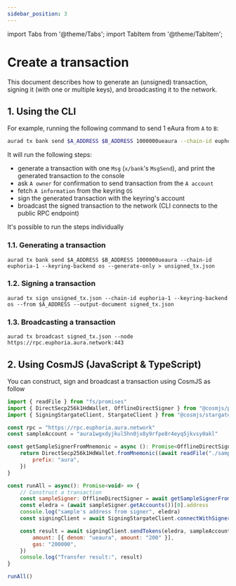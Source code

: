 ```yaml
---
sidebar_position: 3
---
```


import Tabs from '@theme/Tabs';
import TabItem from '@theme/TabItem';

# Create a transaction
This document describes how to generate an (unsigned) transaction, signing it (with one or multiple keys), and broadcasting it to the network.

## 1. Using the CLI 
For example, running the following command to send 1 eAura from `A` to `B`:
<Tabs>
<TabItem value="testnet" label="Euphoria Testnet">

```bash
aurad tx bank send $A_ADDRESS $B_ADDRESS 1000000ueaura --chain-id euphoria-1 --keyring-backend os --node https://rpc.euphoria.aura.network:443
```

</TabItem>
</Tabs>

It will run the following steps:
- generate a transaction with one `Msg` (`x/bank`'s `MsgSend`), and print the generated transaction to the console
- ask `A owner` for confirmation to send transaction from the `A account`
- fetch `A information` from the keyring `OS`
- sign the generated transaction with the keyring's account
- broadcast the signed transaction to the network (CLI connects to the public RPC endpoint)

It's possible to run the steps individually

### 1.1. Generating a transaction
<Tabs>
<TabItem value="testnet" label="Euphoria Testnet">

```
aurad tx bank send $A_ADDRESS $B_ADDRESS 1000000ueaura --chain-id euphoria-1 --keyring-backend os --generate-only > unsigned_tx.json  
```

</TabItem>
</Tabs>

### 1.2. Signing a transaction
<Tabs>
<TabItem value="testnet" label="Euphoria Testnet">

```
aurad tx sign unsigned_tx.json --chain-id euphoria-1 --keyring-backend os --from $A_ADDRESS --output-document signed_tx.json
```
</TabItem>
</Tabs>

### 1.3. Broadcasting a transaction
<Tabs>
<TabItem value="testnet" label="Euphoria Testnet">

```
aurad tx broadcast signed_tx.json --node https://rpc.euphoria.aura.network:443
```

</TabItem>
</Tabs>

## 2. Using CosmJS (JavaScript & TypeScript)
You can construct, sign and broadcast a transaction using CosmJS as follow

<Tabs>
<TabItem value="testnet" label="Euphoria Testnet">

```javascript
import { readFile } from "fs/promises"
import { DirectSecp256k1HdWallet, OfflineDirectSigner } from "@cosmjs/proto-signing"
import { SigningStargateClient, StargateClient } from "@cosmjs/stargate"

const rpc = "https://rpc.euphoria.aura.network"
const sampleAccount = "aura1wgxdyjkul5hn0jx8y9rfpe8r4eyq5jkvsy0akl"

const getSampleSignerFromMnemonic = async (): Promise<OfflineDirectSigner> => {
    return DirectSecp256k1HdWallet.fromMnemonic((await readFile("./sample.mnemonic.key")).toString(), {
        prefix: "aura",
    })
}

const runAll = async(): Promise<void> => {
    // Construct a transaction
    const sampleSigner: OfflineDirectSigner = await getSampleSignerFromMnemonic()
    const eledra = (await sampleSigner.getAccounts())[0].address
    console.log("sample's address from signer", eledra)
    const signingClient = await SigningStargateClient.connectWithSigner(rpc, sampleSigner)

    const result = await signingClient.sendTokens(eledra, sampleAccount, [{ denom: "ueaura", amount: "100000" }], {
        amount: [{ denom: "ueaura", amount: "200" }],
        gas: "200000",
    })
    console.log("Transfer result:", result)
}

runAll()
```

</TabItem>
</Tabs>